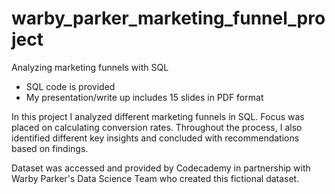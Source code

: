 # warby_parker_marketing_funnel_project
Analyzing marketing funnels with SQL

- SQL code is provided
- My presentation/write up includes 15 slides in PDF format

In this project I analyzed different marketing funnels in SQL. Focus was placed on calculating conversion rates. Throughout the process, I also identified different key insights and concluded with recommendations based on findings.

Dataset was accessed and provided by Codecademy in partnership with Warby Parker's Data Science Team who created this fictional dataset. 
